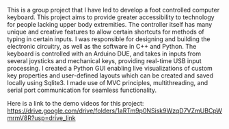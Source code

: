 This is a group project that I have led to develop a foot controlled computer keyboard. This project aims to provide greater accessibility to technology for people lacking upper body extremities. The controller itself has many unique and creative features to allow certain shortcuts for methods of typing in certain inputs. I was responsible for designing and building the electronic circuitry, as well as the software in C++ and Python. The keyboard is controlled with an Arduino DUE, and takes in inputs from several joysticks and mechanical keys, providing real-time USB input processing. I created a Python GUI enabling live visualizations of custom key properties and user-defined layouts which can be created and saved locally using Sqlite3. I made use of MVC principles, multithreading, and serial port communication for seamless functionality.

Here is a link to the demo videos for this project: https://drive.google.com/drive/folders/1aRTm9p0NSisk9WzqD7VZmUBCpWmrmV8R?usp=drive_link
